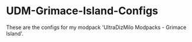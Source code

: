 # UDM-Grimace-Island-Configs
These are the configs for my modpack 'UltraDizMilo Modpacks - Grimace Island'.
